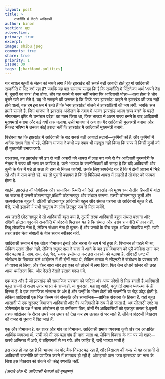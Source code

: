 ```yaml
---
layout: post
title: >
    राजनीति में पिटते आदिवासी
author: binod
section: मुद्दा
subsection:
primary: true
excerpt:
image: shibu.jpeg
comments: true
share: true
priority: 1
issue: 39
tags: [jharkhand-politics]
---
```


यह सवाल बहुतों के जेहन को मथने लगा है कि झारखंड की सबसे बड़ी आबादी होते हुए भी आदिवासी राजनीति में पिट क्यों रहा है? जबकि यह बात सामान्य समझ कि है कि राजनीति में पिटने का अर्थ 'अपने देश में, दूसरों का राज' होना होगा. और यह कहने से काम नहीं चलेगा कि आदिवासी भोला—भाला होता है और दूसरे उसे ठग लेते हैं. यह भी समझने की जरूरत है कि सिर्फ 'जय झारखंड' कहने से झारखंड की जय नहीं होने वाली, बस हम इस भ्रम में रहते हैं कि 'जय झारखंड' बोलने से झारखंडियों की जय होगी. जबकि सच हमारे सामने है. जिस भाजपा ने झारखंड आंदोलन के दबाव में आकर झारखंड अलग राज्य बनने के पहले संगठनात्म दृष्टि से 'वनांचल प्रदेश' का गठन किया था, जिस भाजपा ने अलग राज्य बनने के बाद आदिवासी मुख्यमंत्री बनाया और कई वर्षों तक चलाया, उसी भाजपा ने अब एक गैर आदिवासी मुख्यमंत्री बनाया और निकट भविष्य में उसका कोई इरादा नहीं कि झारखंड में आदिवासी मुख्यमंत्री बनाये.

विडंबना यह कि झारखंड में आदिवासी के बाद सबसे बड़ी आबादी सदानों—कुर्मियों की है. और कुर्मियों में अनेक सक्षम नेता भी रहे, लेकिन भाजपा ने कभी यह दबाव भी महसूस नहीं किया कि राज्य में किसी कुर्मी को ही मुख्यमंत्री बनाया जाये.

दरअसल, वह झारखंड की इन दो बड़ी आबादी को आपस में लड़ा कर मजे से गैर आदिवासी मुख्यमंत्री के नेतृत्व में राज्य की सत्ता पर काबिज है. उल्टे भाजपा के रणनीतिकारों की समझ है कि य​दि आदिवासी और कुर्मी के फेर में पड़े तो सत्ता ही हाथ से निकल जायेगी. उनके लिए फायदेमंद यह है कि ये दोनों आपस में भिड़े रहें और वे राज करते रहें. यह तो पुरानी कहावत है कि दो बिल्लियां आपस में लड़ती हैं तो बंदर को फायदा होता है.

आईये, झारखंड की भौगोलिक और सामाजिक स्थिति को देखें. झारखंड को मुख्य रूप से तीन हिस्सों में बांटा जा सकता है.उत्तरी छोटानागपुर,दक्षिणी छोटानागपुर और संथाल परगना. उत्तरी छोटानागपुर कुर्मी और अल्पसंख्यक बहुल है. दक्षिणी छोटानागपुर आदिवासी बहुल और संथाल परगना तो आदिवासी बहुल है ही. वैसे, सभी इलाकों में सभी समुदाय के लोग छिटपुट रूप से मिल जायेंगे.

अब उत्तरी छोटानागपुर में तो आदिवासी बहुत कम हैं, दूसरी तरफ आदिवासी बहुल संथाल परगना और दक्षिणी छोटानागपुर की राजनीति में अंदरुनी बिखराव यह है कि संथाल और उरांव राजनीति में एका नहीं. शिबू लोकप्रिय नेता हैं, लेकिन संथाल नेता ही मूलत: हैं और उरांवों के बीच बहुत अधिक लोकप्रिय नहीं. उसी तरह उरांव नेता संथालों के बीच सहज स्वीकार नहीं.

आदिवासी समाज में एक तीक्ष्ण विभाजन ईसाई और सरना के रूप में भी हुआ है. विभाजन तो पहले भी था, लेकिन उतना तीक्ष्ण नहीं. लेकिन रघुवर दास ने सत्ता में आने के बाद इस विभाजन को पूरी कोशिश लगा कर और बढ़ाया है. साम, दाम, दंड, भेद, सबका इस्तेमाल कर इस तफरके को बढ़ाया है. सीएनटी एक्ट में संशोधन के खिलाफ चले आंदोलन में भी दोनों साथ थे, लेकिन भाजपा ने सीएनटी में संशोधन के प्रस्ताव को तो वापस ले लिया, और फिर सारा जोर इस एका को तोड़ने में लगा दिया. फिर तेज दोधारी खंजर की तरह आया धर्मांतरण बिल. और देखते देखते हालात बदल गये.

एक बात और है जो झारखंड की सामाजिक संरचना को जटिल और अन्य प्रदेशों से भिन्न बनाती है.आदिवासी बहुल राज्यों से अलग उत्तर भारत के राज्य हों, या गुजरात, महाराष्ट्र आदि, मनुवादी समाज व्यवस्था के ही हिस्सा हैं. वे एक सामाजिक संरचना के अंग हैं और उन्हीं के भीतर वोटों की राजनीति या तोड़ फोड़ होती है. लेकिन आदिवासी एक भिन्न किस्म की संस्कृति और सामाजिक—आर्थिक संरचना के हिस्सा हैं. यहां बहुत आसानी से एक सुस्पष्ट विभाजन आदिवासी और गैर आदिवासी के रूप में हो जाता है. अब सीएनटी एक्ट या डोमेसाईल के पक्ष में चला आंदोलन हो या धर्मांतरण बिल, दोनों गैर आदिवासियों को एकजुट करता है.दूसरी तरफ आंदोलन के दौरान उभरे जन उभार को देख कर हम उत्साह से भर जाते हैं, लेकिन अंदरुनी बिखराव की वजह से चुनाव में पिट जाते हैं.

एक और विभाजन है. वह शहर और गांव का विभाजन. आदिवासी समाज व्यवस्था कृषि और वन आधारित आर्थिक व्यवस्था थी. रांची को भी एक बड़ा गांव ही माना जाता था. लेकिन विकास के नाम पर जो शहर—कस्बे अस्तित्व में आये, वे बहिरागतों से भर गये. और जाहिर हैं, उन्हें भाजपा भाती है.

इस तरह हो यह रहा है कि भाजपा का वोट बैंक निरंतर बढ़ रहा है, और बिखराव की वजह से वह आसानी से आदिवासी राजनीति को पराजित करने में कामयाब हो रही है. और हमारे पास 'जय झारखंड' का नारा के सिवा इस बिखराव को रोकने की कोई रणनीति नहीं.

*(अगले अंक में: आदिवासी नेताओं की मृगतृष्णा)*

